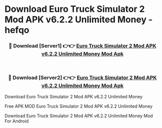 # Download Euro Truck Simulator 2 Mod APK v6.2.2 Unlimited Money - hefqo



<div align="center">
<h3>🔴 Download [Server1] 👉👉 <a href="https://momento.my/?title=Euro_Truck_Simulator_2_Mod_APK_v6.2.2_Unlimited_Money">Euro Truck Simulator 2 Mod APK v6.2.2 Unlimited Money Mod Apk</a></h3><br>

<h3>🔴 Download [Server2] 👉👉 <a href="https://momento.my/?title=Euro_Truck_Simulator_2_Mod_APK_v6.2.2_Unlimited_Money">Euro Truck Simulator 2 Mod APK v6.2.2 Unlimited Money Mod Apk</a></h3>
</div>



Download Euro Truck Simulator 2 Mod APK v6.2.2 Unlimited Money 

Free APK MOD Euro Truck Simulator 2 Mod APK v6.2.2 Unlimited Money 

Download Euro Truck Simulator 2 Mod APK v6.2.2 Unlimited Money Mod For Android

